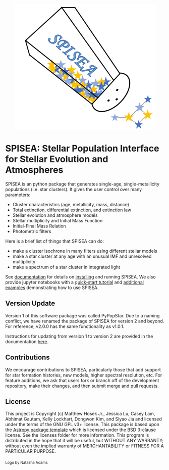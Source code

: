 <p align="center">
  <img width="450" height="398" src="./SPISEA_logo_final.png">
</p>

# SPISEA: Stellar Population Interface for Stellar Evolution and Atmospheres

SPISEA is an python package that generates single-age, single-metallicity
populations (i.e. star clusters). It gives the user control over many parameters:

* Cluster characteristics (age, metallicity, mass, distance)
* Total extinction, differential extinction, and extinction law
* Stellar evolution and atmosphere models
* Stellar multiplicity and Initial Mass Function
* Initial-Final Mass Relation
* Photometric filters

Here is a brief list of things that SPISEA can do:

* make a cluster isochrone in many filters using different stellar models
* make a star cluster at any age with an unusual IMF and unresolved multiplicity
* make a spectrum of a star cluster in integrated light

See [documentation](https://spisea.readthedocs.io/en/latest/) for details on 
[installing](https://spisea.readthedocs.io/en/latest/getting_started.html)
and running SPISEA. We also provide jupyter notebooks with a 
[quick-start tutorial](https://github.com/astropy/SPISEA/blob/main/docs/Quick_Start_Make_Cluster.ipynb)
and [additional examples](https://github.com/astropy/SPISEA/tree/main/docs/paper_examples)
demonstrating how to use SPISEA. 

## Version Update
Version 1 of this software package was called PyPopStar. Due to a naming conflict,
we have renamed the package of SPISEA for version 2 and beyond.
For reference, v2.0.0 has the same functionality as v1.0.1.

Instructions for updating from version 1 to version 2 are provided in
the documentation [here](https://spisea.readthedocs.io/en/latest/version_switch.html#version).

## Contributions
We encourage contributions to SPISEA, particularly those that add support for star formation histories, new models, higher spectral resolution, etc. For feature additions, we ask that users fork or branch off of the development repository, make their changes, and then submit merge and pull requests.

## License
This project is Copyright (c) Matthew Hosek Jr., Jessica Lu, Casey
Lam, Abhimat Gautam, Kelly Lockhart, Dongwon Kim, and Siyao Jia and licensed under
the terms of the GNU GPL v3+ license. This package is based upon
the [Astropy package template](https://github.com/astropy/package-template)
which is licensed under the BSD 3-clause license. See the licenses folder for
more information. This program is distributed in the hope that it will
be useful, but WITHOUT ANY WARRANTY;
without even the implied warranty of MERCHANTABILITY or FITNESS FOR A
PARTICULAR PURPOSE.  


<sub>Logo by Natasha Adams</sub>
